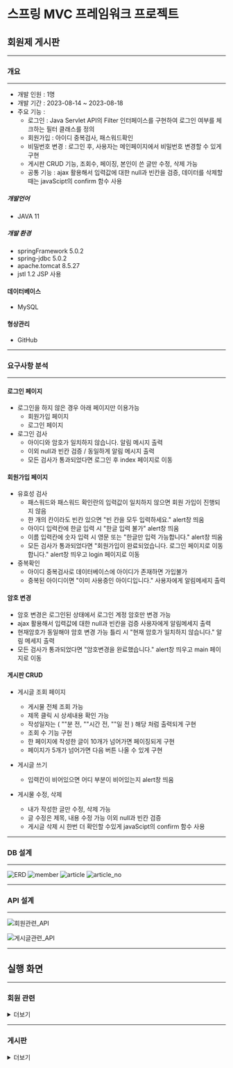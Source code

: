 
# 스프링 MVC 프레임워크 프로젝트
## 회원제 게시판 
-------------------------------
### 개요
--------------------------------
- 개발 인원 : 1명
- 개발 기간 : 2023-08-14 ~ 2023-08-18
- 주요 기능 :
  - 로그인 : Java Servlet API의 Filter 인터페이스를 구현하여 로그인 여부를 체크하는 필터 클래스를 정의
  - 회원가입 : 아이디 중복검사, 패스워드확인
  - 비밀번호 변경 : 로그인 후, 사용자는 메인페이지에서 비밀번호 변경할 수 있게 구현
  - 게시판 CRUD 기능, 조회수, 페이징, 본인이 쓴 글만 수정, 삭제 가능
  - 공통 기능 : ajax 활용해서 입력값에 대한 null과 빈칸을 검증, 데이터를 삭제할 때는 javaScipt의 confirm 함수 사용
##### 개발언어
- JAVA 11
##### 개발 환경 
- springFramework 5.0.2
- spring-jdbc 5.0.2
- apache.tomcat 8.5.27
- jstl 1.2 JSP 사용
#### 데이터베이스 
- MySQL
#### 형상관리 
- GitHub

---------------------------

### 요구사항 분석

---------------------------

#### 로그인 페이지
- 로그인을 하지 않은 경우 아래 페이지만 이용가능
  - 회원가입 페이지
  - 로그인 페이지
- 로그인 검사
  - 아이디와 암호가 일치하지 않습니다. 알림 메시지 출력
  - 이외 null과 빈칸 검증 / 동일하게 알림 메시지 출력
  - 모든 검사가 통과되었다면 로그인 후 index 페이지로 이동


#### 회원가입 페이지
- 유효성 검사
  - 패스워드와 패스워드 확인란의 입력값이 일치하지 않으면 회원 가입이 진행되지 않음
  - 한 개의 칸이라도 빈칸 있으면 "빈 칸을 모두 입력하세요." alert창 띄움
  - 아이디 입력칸에 한글 입력 시 "한글 입력 불가" alert창 띄움
  - 이름 입력칸에 숫자 입력 시 영문 또는 "한글만 입력 가능합니다." alert창 띄움
  - 모든 검사가 통과되었다면 "회원가입이 완료되었습니다. 로그인 페이지로 이동합니다." alert창 띄우고 login 페이지로 이동
- 중복확인
  - 아이디 중복검사로 데이터베이스에 아이디가 존재하면 가입불가
  - 중복된 아이디이면 "이미 사용중인 아이디입니다." 사용자에게 알림메세지 출력

#### 암호 변경
- 암호 변경은 로그인된 상태에서 로그인 계정 암호만 변경 가능
- ajax 활용해서 입력값에 대한 null과 빈칸을 검증 사용자에게 알림메세지 출력
- 현재암호가 동일해야 암호 변경 가능 틀리 시 "현재 암호가 일치하지 않습니다." 알림 메세지 출력
- 모든 검사가 통과되었다면 "암호변경을 완료했습니다." alert창 띄우고 main 페이지로 이동

#### 게시판 CRUD
- 게시글 조회 페이지
  - 게시물 전체 조회 가능
  - 제목 클릭 시 상세내용 확인 가능
  - 작성일자는 ( ""분 전, ""시간 전, ""일 전  ) 해당 처럼 출력되게 구현
  - 조회 수 기능 구현
  - 한 페이지에 작성한 글이 10개가 넘어가면 페이징되게 구현
  - 페이지가 5개가 넘어가면 다음 버튼 나올 수 있게 구현

- 게시글 쓰기
  - 입력칸이 비어있으면 어디 부분이 비어있는지 alert창 띄움

- 게시물 수정, 삭제
  - 내가 작성한 글만 수정, 삭제 가능
  - 글 수정은 제목, 내용 수정 가능  이외 null과 빈칸 검증
  - 게시글 삭제 시 한번 더 확인할 수있게 javaScipt의 confirm 함수 사용
 

----------------------------------

### DB 설계

-------------------------------
![ERD](https://github.com/cojuns/1st_solo_project/assets/122452171/fefda7e7-ed81-45ea-b2a3-5b1e0e7ad727)
![member](https://github.com/cojuns/1st_solo_project/assets/122452171/87165826-a52e-4068-85f3-001f2a72203e)
![article](https://github.com/cojuns/1st_solo_project/assets/122452171/f7b8ae61-db7c-4681-88a8-8f48eff83660)
![article_no](https://github.com/cojuns/1st_solo_project/assets/122452171/3a184cf6-f2d2-4fac-9d9a-86f25f1763da)


----------------------------------

### API 설계

--------------------------------

![회원관련_API](https://github.com/cojuns/1st_solo_project/assets/122452171/ce16e84e-bce8-4c3b-9cff-0bc912c15a51)

![게시글관련_API](https://github.com/cojuns/1st_solo_project/assets/122452171/b415b4e3-b95d-4981-b568-11500a640efb)


----------------------------------

## 실행 화면

--------------------------------

### 회원 관련
<details>
  <summary>더보기</summary>
#### 회원가입

https://github.com/cojuns/1st_solo_project/assets/122452171/7aa6c0aa-becc-4c18-ba6b-0a167bfeac94

#### 로그인

https://github.com/cojuns/1st_solo_project/assets/122452171/cc349500-d66a-48e3-bf27-5779be1f253a

#### 암호변경, 로그아웃

https://github.com/cojuns/1st_solo_project/assets/122452171/c55d8b29-96b0-4992-9e77-551a2fd832be


</details>

----------------------------

### 게시판

<details>
  <summary>더보기</summary>

https://github.com/cojuns/1st_solo_project/assets/122452171/894bcd3e-3bc6-46b0-bf52-5eee34c65cbc

</details>







